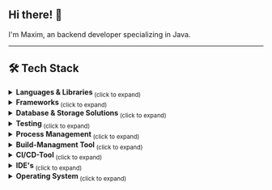 ## Hi there! 👋
I'm Maxim, an backend developer specializing in Java.
___
<h2>🛠️ Tech Stack</h2>
<details>
  <summary><strong> Languages & Libraries </strong> <sub> (click to expand) </sub></summary>
  <br>

  ![Java Badge](https://img.shields.io/badge/java-%23ED8B00.svg?style=for-the-badge&logo=openjdk&logoColor=white) 
  ![Kotlin Badge](https://img.shields.io/badge/kotlin-%237F52FF.svg?style=for-the-badge&logo=kotlin&logoColor=white) 
  ![Python Badge](https://img.shields.io/badge/python-3670A0?style=for-the-badge&logo=python&logoColor=ffdd54) 
  ![JavaScript Badge](https://img.shields.io/badge/javascript-%23323330.svg?style=for-the-badge&logo=javascript&logoColor=%23F7DF1E)
  
</details>
<details>
  <summary><strong> Frameworks </strong> <sub> (click to expand) </sub></summary>
  
  ###### Java
> ![Spring Badge](https://img.shields.io/badge/spring-%236DB33F.svg?style=for-the-badge&logo=spring&logoColor=white)
> ![OSGI Badge](https://img.shields.io/badge/OSGI-3B4252?style=for-the-badge&logo=OSGI&logoColor=5E81AC)
  
  ###### Python
> ![FastAPI Badge](https://img.shields.io/badge/FastAPI-005571?style=for-the-badge&logo=fastapi)

  ###### ORM
> ![Hibernate](https://img.shields.io/badge/Hibernate-59666C?style=for-the-badge&logo=Hibernate&logoColor=white)
  
</details>
<details>
  <summary><strong> Database & Storage Solutions </strong> <sub> (click to expand) </sub></summary>
  <br>
  
![PostgreSQL Badge](https://img.shields.io/badge/postgres-%23316192.svg?style=for-the-badge&logo=postgresql&logoColor=white)
![MySQL Badge](https://img.shields.io/badge/mysql-4479A1.svg?style=for-the-badge&logo=mysql&logoColor=white)
![SQLite Badge](https://img.shields.io/badge/sqlite-%2307405e.svg?style=for-the-badge&logo=sqlite&logoColor=white)

</details>
<details>
  <summary><strong> Testing </strong> <sub> (click to expand) </sub></summary>
    
![JUnit 5 Badge](https://img.shields.io/badge/JUnit%205-3B4252?style=for-the-badge&logo=junit5&logoColor=8FBCBB)
![Pytest Badge](https://img.shields.io/badge/Pytest-3B4252?style=for-the-badge&logo=pytest&logoColor=88C0D0)
![Selenium Badge](https://img.shields.io/badge/Selenium-3B4252?style=for-the-badge&logo=selenium&logoColor=81A1C1)
![Postman Badge](https://img.shields.io/badge/Postman-3B4252?style=for-the-badge&logo=postman&logoColor=D08770)

</details>
<details>
  <summary><strong> Process Management </strong> <sub> (click to expand) </sub></summary>
  
  ###### Project Managment
  > ![Jira Badge](https://img.shields.io/badge/jira-%230A0FFF.svg?style=for-the-badge&logo=jira&logoColor=white)
  
  ###### Documentation
  > ![Confluence](https://img.shields.io/badge/confluence-%23172BF4.svg?style=for-the-badge&logo=confluence&logoColor=white)

</details>
<details>
  <summary><strong> Build-Managment Tool </strong> <sub> (click to expand) </sub></summary>
  <br>
    
![Gradle Badge](https://img.shields.io/badge/Gradle-3B4252?style=for-the-badge&logo=gradle&logoColor=A3BE8C)
![Apache Maven](https://img.shields.io/badge/Apache%20Maven-C71A36?style=for-the-badge&logo=Apache%20Maven&logoColor=white)

<br>
</details>
<details>
  <summary><strong> CI/CD-Tool </strong> <sub> (click to expand) </sub></summary>
  <br>

###### Version Control
> ![Git](https://img.shields.io/badge/git-%23F05033.svg?style=for-the-badge&logo=git&logoColor=white)
> ![Apache Subversion](https://img.shields.io/badge/subversion-%23809CC9.svg?style=for-the-badge&logo=subversion&logoColor=white)

###### Containerization
> ![Docker](https://img.shields.io/badge/docker-%230db7ed.svg?style=for-the-badge&logo=docker&logoColor=white)

###### Container Orchestration Tool
> ![Kubernetes](https://img.shields.io/badge/kubernetes-%23326ce5.svg?style=for-the-badge&logo=kubernetes&logoColor=white)

![Jenkins](https://img.shields.io/badge/jenkins-%232C5263.svg?style=for-the-badge&logo=jenkins&logoColor=white)

<br>
</details>
<details>
  <summary><strong> IDE's </strong> <sub> (click to expand) </sub></summary>
  <br>
    
![IntelliJ IDEA](https://img.shields.io/badge/IntelliJIDEA-000000.svg?style=for-the-badge&logo=intellij-idea&logoColor=white) 
![NetBeans IDE](https://img.shields.io/badge/NetBeansIDE-1B6AC6.svg?style=for-the-badge&logo=apache-netbeans-ide&logoColor=white) 
![Eclipse](https://img.shields.io/badge/Eclipse-FE7A16.svg?style=for-the-badge&logo=Eclipse&logoColor=white) 
![Jupyter Notebook](https://img.shields.io/badge/jupyter-%23FA0F00.svg?style=for-the-badge&logo=jupyter&logoColor=white) 
![Visual Studio Code](https://img.shields.io/badge/Visual%20Studio%20Code-0078d7.svg?style=for-the-badge&logo=visual-studio-code&logoColor=white)

<br>
</details>
<details>
  <summary><strong> Operating System </strong> <sub> (click to expand) </sub></summary>
  <br>

![Linux](https://img.shields.io/badge/Linux-FCC624?style=for-the-badge&logo=linux&logoColor=black)
![Windows](https://img.shields.io/badge/Windows-0078D6?style=for-the-badge&logo=windows&logoColor=white)
![Android](https://img.shields.io/badge/Android-3DDC84?style=for-the-badge&logo=android&logoColor=white)

<br>
</details>
<!--
**maxshushanikov/maxshushanikov** is a ✨ _special_ ✨ repository because its `README.md` (this file) appears on your GitHub profile.

Here are some ideas to get you started:

- 🔭 I’m currently working on ...
- 🌱 I’m currently learning ...
- 👯 I’m looking to collaborate on ...
- 🤔 I’m looking for help with ...
- 💬 Ask me about ...
- 📫 How to reach me: ...
- 😄 Pronouns: ...
- ⚡ Fun fact: ...
-->

